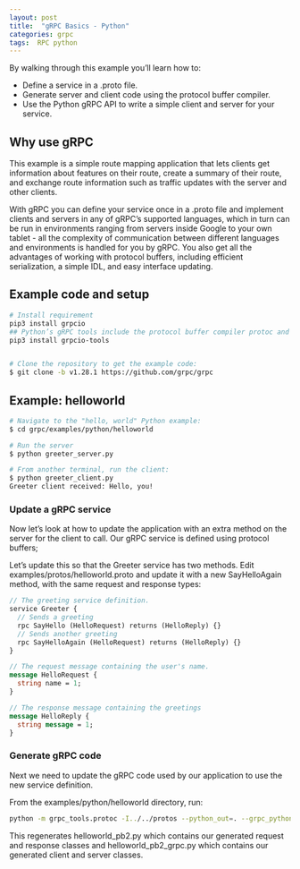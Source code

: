 ```yaml
---
layout: post
title:  "gRPC Basics - Python"
categories: grpc
tags:  RPC python
---
```


By walking through this example you’ll learn how to:

- Define a service in a .proto file.
- Generate server and client code using the protocol buffer compiler.
- Use the Python gRPC API to write a simple client and server for your service.

## Why use gRPC

This example is a simple route mapping application that lets clients get information about features on their route, create a summary of their route, and exchange route information such as traffic updates with the server and other clients.

With gRPC you can define your service once in a .proto file and implement clients and servers in any of gRPC’s supported languages, which in turn can be run in environments ranging from servers inside Google to your own tablet - all the complexity of communication between different languages and environments is handled for you by gRPC. You also get all the advantages of working with protocol buffers, including efficient serialization, a simple IDL, and easy interface updating.

## Example code and setup

```bash
# Install requirement
pip3 install grpcio
## Python’s gRPC tools include the protocol buffer compiler protoc and the special plugin for generating server and client code from .proto service definitions.
pip3 install grpcio-tools


# Clone the repository to get the example code:
$ git clone -b v1.28.1 https://github.com/grpc/grpc

```

## Example: helloworld

```bash
# Navigate to the "hello, world" Python example:
$ cd grpc/examples/python/helloworld

# Run the server
$ python greeter_server.py

# From another terminal, run the client:
$ python greeter_client.py
Greeter client received: Hello, you!
```

### Update a gRPC service

Now let’s look at how to update the application with an extra method on the server for the client to call. Our gRPC service is defined using protocol buffers;

Let’s update this so that the Greeter service has two methods. Edit examples/protos/helloworld.proto and update it with a new SayHelloAgain method, with the same request and response types:

```proto
// The greeting service definition.
service Greeter {
  // Sends a greeting
  rpc SayHello (HelloRequest) returns (HelloReply) {}
  // Sends another greeting
  rpc SayHelloAgain (HelloRequest) returns (HelloReply) {}
}

// The request message containing the user's name.
message HelloRequest {
  string name = 1;
}

// The response message containing the greetings
message HelloReply {
  string message = 1;
}

```

### Generate gRPC code

Next we need to update the gRPC code used by our application to use the new service definition.

From the examples/python/helloworld directory, run:

```bash
python -m grpc_tools.protoc -I../../protos --python_out=. --grpc_python_out=. ../../protos/helloworld.proto
```

This regenerates helloworld_pb2.py which contains our generated request and response classes and helloworld_pb2_grpc.py which contains our generated client and server classes.
